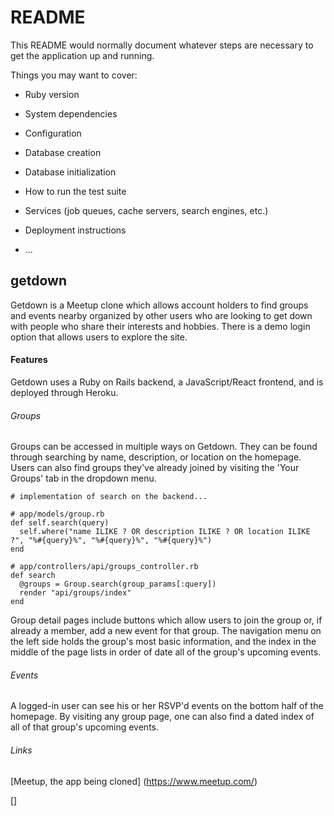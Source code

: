 # README

This README would normally document whatever steps are necessary to get the
application up and running.

Things you may want to cover:

* Ruby version

* System dependencies

* Configuration

* Database creation

* Database initialization

* How to run the test suite

* Services (job queues, cache servers, search engines, etc.)

* Deployment instructions

* ...


## getdown

Getdown is a Meetup clone which allows account holders to find groups
and events nearby organized by other users who are looking to get down
with people who share their interests and hobbies. There is a demo login
option that allows users to explore the site.

#### Features

Getdown uses a Ruby on Rails backend, a JavaScript/React frontend, and
is deployed through Heroku.

###### Groups

Groups can be accessed in multiple ways on Getdown. They can be found
through searching by name, description, or location on the homepage.
Users can also find groups they've already joined by visiting the
'Your Groups' tab in the dropdown menu.

```
# implementation of search on the backend...

# app/models/group.rb
def self.search(query)
  self.where("name ILIKE ? OR description ILIKE ? OR location ILIKE ?", "%#{query}%", "%#{query}%", "%#{query}%")
end

# app/controllers/api/groups_controller.rb
def search
  @groups = Group.search(group_params[:query])
  render "api/groups/index"
end
```

Group detail pages include buttons which allow users to join the group
or, if already a member, add a new event for that group. The navigation
menu on the left side holds the group's most basic information, and the
index in the middle of the page lists in order of date all of the
group's upcoming events.

###### Events

A logged-in user can see his or her RSVP'd events on the bottom half of
the homepage. By visiting any group page, one can also find a dated index
of all of that group's upcoming events.

###### Links

[Meetup, the app being cloned] (https://www.meetup.com/)

[]
